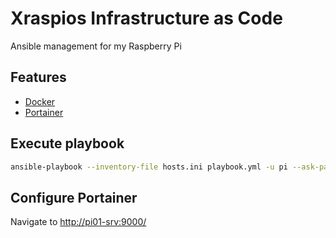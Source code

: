 # Xraspios Infrastructure as Code

Ansible management for my Raspberry Pi

## Features

- [Docker](https://www.docker.com/)
- [Portainer](https://www.portainer.io/)

## Execute playbook

```bash
ansible-playbook --inventory-file hosts.ini playbook.yml -u pi --ask-pass
```

## Configure Portainer

Navigate to <http://pi01-srv:9000/>
